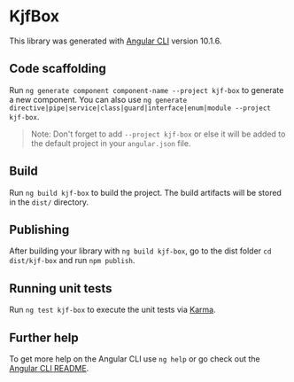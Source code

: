 # KjfBox

This library was generated with [Angular CLI](https://github.com/angular/angular-cli) version 10.1.6.

## Code scaffolding

Run `ng generate component component-name --project kjf-box` to generate a new component. You can also use `ng generate directive|pipe|service|class|guard|interface|enum|module --project kjf-box`.
> Note: Don't forget to add `--project kjf-box` or else it will be added to the default project in your `angular.json` file. 

## Build

Run `ng build kjf-box` to build the project. The build artifacts will be stored in the `dist/` directory.

## Publishing

After building your library with `ng build kjf-box`, go to the dist folder `cd dist/kjf-box` and run `npm publish`.

## Running unit tests

Run `ng test kjf-box` to execute the unit tests via [Karma](https://karma-runner.github.io).

## Further help

To get more help on the Angular CLI use `ng help` or go check out the [Angular CLI README](https://github.com/angular/angular-cli/blob/master/README.md).
